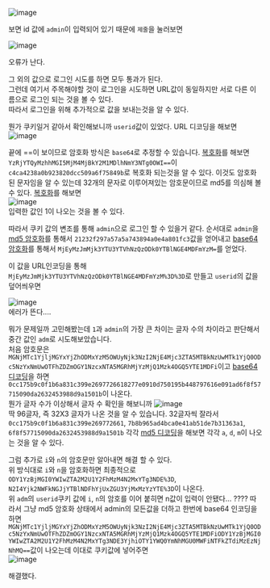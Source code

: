 ![image](https://user-images.githubusercontent.com/44055669/122842785-fcedbc00-d338-11eb-9582-a062ced1080c.png)
  

보면 id 값에 ```admin```이 입력되어 있기 때문에 ```제줄```을 눌러보면  
 
![image](https://user-images.githubusercontent.com/44055669/122842806-07a85100-d339-11eb-8bed-c4a907b4a17e.png)  

오류가 난다.  

그 외의 값으로 로그인 시도를 하면 모두 통과가 된다.  
그런데 여기서 주목해야할 것이 로그인을 시도하면 URL값이 동일하지만 서로 다른 이름으로 로그인 되는 것을 볼 수 있다.  
따라서 로그인을 위해 추가적으로 값을 보내는것을 알 수 있다.  

뭔가 쿠키일거 같아서 확인해보니까 ```userid```값이 있었다.  URL 디코딩을 해보면
![image](https://user-images.githubusercontent.com/44055669/122846453-cf0c7580-d340-11eb-8c9e-a5136ba2df0a.png)


끝에 ==이 보이므로 암호화 방식은 ```base64```로 추정할 수 있습니다. [복호화](https://www.convertstring.com/ko/EncodeDecode/Base64Decode)를 해보면
```YzRjYTQyMzhhMGI5MjM4MjBkY2M1MDlhNmY3NTg0OWI==```이  
```c4ca4238a0b923820dcc509a6f75849b```로 복호화 되는것을 알 수 있다.
이것도 암호화된 문자임을 알 수 있는데 32개의 문자로 이루어져있는 암호문이므로 md5를 의심해 볼 수 있다. [복호화](https://www.md5online.org/md5-decrypt.html)를 해보면  
![image](https://user-images.githubusercontent.com/44055669/122846410-ba2fe200-d340-11eb-83ef-86b8800c36f2.png)  
입력한 값인 1이 나오는 것을 볼 수 있다.

따라서 쿠키 값의 변조를 통해 ```admin```으로 로그인 할 수 있을거 같다.
순서대로 ```admin```을 [md5 암호화](https://www.md5online.org/md5-encrypt.html)를 통해서 ```21232f297a57a5a743894a0e4a801fc3```값을 얻어내고 [base64 암호화](https://www.convertstring.com/ko/EncodeDecode/Base64Encode)를 통해서 ```MjEyMzJmMjk3YTU3YTVhNzQzODk0YTBlNGE4MDFmYzM=```를 얻었다.

이 값을 URL인코딩을 통해 ```MjEyMzJmMjk3YTU3YTVhNzQzODk0YTBlNGE4MDFmYzM%3D%3D```로 만들고 ```userid```의 값을 덮어씌우면  

![image](https://user-images.githubusercontent.com/44055669/122847324-6c1bde00-d342-11eb-8812-b5125ed0655f.png)  
에러가 뜬다....

뭐가 문제일까 고민해봤는데 ```1```과 ```admin```의 가장 큰 차이는 글자 수의 차이라고 판단해서 중간 값인 ```adm```로 시도해보았습니다.  
처음 암호문은 ```MGNjMTc1YjljMGYxYjZhODMxYzM5OWUyNjk3NzI2NjE4Mjc3ZTA5MTBkNzUwMTk1YjQ0ODc5NzYxNmUwOTFhZDZmOGY1NzcxNTA5MGRhMjYzMjQ1Mzk4OGQ5YTE1MDFi```이고 [base64 디코딩](https://www.convertstring.com/ko/EncodeDecode/Base64Decode)을 하면 ```0cc175b9c0f1b6a831c399e2697726618277e0910d750195b448797616e091ad6f8f57715090da2632453988d9a1501b```이 나온다.    
뭔가 글자 수가 이상해서 글자 수 확인을 해보니까
![image](https://user-images.githubusercontent.com/44055669/122848016-b2be0800-d343-11eb-92b0-ee0610752cb8.png)  
딱 96글자, 즉 32X3 글자가 나온 것을 알 수 있습니다. 32글자씩 잘라서 ```0cc175b9c0f1b6a831c399e269772661```, ```7b8b965ad4bca0e41ab51de7b31363a1```, ```6f8f57715090da2632453988d9a1501b``` 각각 [md5 디코딩](https://www.md5online.org/md5-decrypt.html)을 해보면 각각 ```a```, ```d```, ```m```이 나오는 것을 알 수 있다.  

그럼 추가로 ```i```와 ```n```의 암호문만 알아내면 해결 할 수 있다.  
위 방식대로 ```i```와 ```n```을 암호화하면 최종적으로 ```ODY1YzBjMGI0YWIwZTA2M2U1Y2FhMzM4N2MxYTg3NDE%3D```, ```N2I4Yjk2NWFkNGJjYTBlNDFhYjUxZGU3YjMxMzYzYTE%3D```이 나온다.  
위 ```adm```의 ```userid```쿠키 값에 ```i```, ```n```의 암호를 이어 붙히면 n값이 입력이 안됐다...  ????
따라서 그냥 md5 암호화 상태에서 admin의 모든값을 더하고 한번에 base64 인코딩을 하면 ```MGNjMTc1YjljMGYxYjZhODMxYzM5OWUyNjk3NzI2NjE4Mjc3ZTA5MTBkNzUwMTk1YjQ0ODc5NzYxNmUwOTFhZDZmOGY1NzcxNTA5MGRhMjYzMjQ1Mzk4OGQ5YTE1MDFiODY1YzBjMGI0YWIwZTA2M2U1Y2FhMzM4N2MxYTg3NDE3YjhiOTY1YWQ0YmNhMGU0MWFiNTFkZTdiMzEzNjNhMQ==```값이 나오는데 이대로 쿠키값에 넣어주면  
![image](https://user-images.githubusercontent.com/44055669/122849700-f9613180-d346-11eb-8cdd-1222d8f8bf8b.png)
  
 해결했다.

